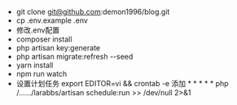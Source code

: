
* git clone git@github.com:demon1996/blog.git
* cp .env.example .env
* 修改.env配置
* composer install
* php artisan key:generate
* php artisan migrate:refresh --seed
* yarn install
* npm run watch
* 设置计划任务 export EDITOR=vi && crontab -e
  添加 * * * * * php /....../larabbs/artisan schedule:run >> /dev/null 2>&1
